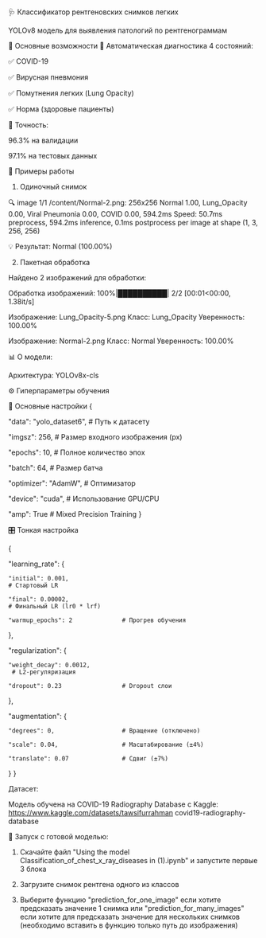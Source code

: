 
🩺 Классификатор рентгеновских снимков легких

YOLOv8 модель для выявления патологий по рентгенограммам

📌 Основные возможности
🔹 Автоматическая диагностика 4 состояний:

✅ COVID-19

✅ Вирусная пневмония

✅ Помутнения легких (Lung Opacity)

✅ Норма (здоровые пациенты)

🔹 Точность:

96.3% на валидации

97.1% на тестовых данных


🎯 Примеры работы


1. Одиночный снимок

  🔍 image 1/1 /content/Normal-2.png: 256x256 Normal 1.00, Lung_Opacity 0.00, Viral Pneumonia 0.00, COVID 0.00, 594.2ms
  Speed: 50.7ms preprocess, 594.2ms inference, 0.1ms postprocess per image at shape (1, 3, 256, 256)

  💡 Результат: Normal (100.00%)


2. Пакетная обработка

  Найдено 2 изображений для обработки:

  Обработка изображений: 100%|██████████| 2/2 [00:01<00:00, 1.38it/s]

  Изображение: Lung_Opacity-5.png
  Класс: Lung_Opacity
  Уверенность: 100.00%

  Изображение: Normal-2.png
  Класс: Normal
  Уверенность: 100.00%


📊 О модели:

Архитектура: YOLOv8x-cls


⚙️ Гиперпараметры обучения

📐 Основные настройки
{

  "data": "yolo_dataset6",          # Путь к датасету

  "imgsz": 256,                     # Размер входного изображения (px)

  "epochs": 10,                     # Полное количество эпох

  "batch": 64,                      # Размер батча

  "optimizer": "AdamW",             # Оптимизатор


  "device": "cuda",                 # Использование GPU/CPU

  "amp": True                       # Mixed Precision Training
}


🎛️ Тонкая настройка

{

  "learning_rate": {

    "initial": 0.001,  
    # Стартовый LR

    "final": 0.00002,   
    # Финальный LR (lr0 * lrf)

    "warmup_epochs": 2              # Прогрев обучения
  },
  

  "regularization": {

    "weight_decay": 0.0012, 
     # L2-регуляризация

    "dropout": 0.23                 # Dropout слои
  },
  

  "augmentation": {
    
    "degrees": 0,                   # Вращение (отключено)

    "scale": 0.04,                  # Масштабирование (±4%)

    "translate": 0.07               # Сдвиг (±7%)
    
  }
}




Датасет:

Модель обучена на COVID-19 Radiography Database с Kaggle: https://www.kaggle.com/datasets/tawsifurrahman covid19-radiography-database



🚀 Запуск с готовой моделью:

1. Скачайте файл "Using the model Classification_of_chest_x_ray_diseases in (1).ipynb" и запустите первые 3 блока

2. Загрузите снимок рентгена одного из классов

3. Выберите функцию "prediction_for_one_image" если хотите предсказать значение 1 снимка или "prediction_for_many_images" если хотите для предсказать значение для нескольких снимков (необходимо вставить в функцию только путь до изображения)
